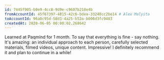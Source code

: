 ```yaml
---
id: 7445f905-b0e9-4cc8-9d9e-c9607b218e4b
fromAccountId: 45f67397-4815-42c6-bdea-33248cc2be14 # Alex Malyita
toAccountId: 96a0c95d-58d3-4a25-b52a-b006d3fc9483
createdAt: 2020-06-05 00:00:02.268642
---
```


Learned at Paqmind for 1 month. To say that everything is fine -
say nothing. It's amazing: an individual approach to each person,
carefully selected materials, filmed videos, unique content. Impressive!
I definitely recommend it and plan to continue in a while!
